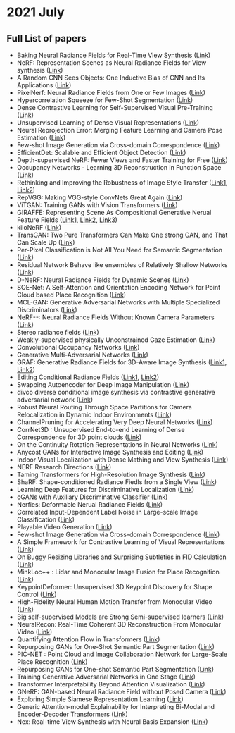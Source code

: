 # 2021 July
## Full List of papers

* Baking Neural Radiance Fields for Real-Time View Synthesis ([Link](./summary/1.md))
* NeRF: Representation Scenes as Neural Radiance Fields for View synthesis ([Link](./summary/2.md))
* A Random CNN Sees Objects: One Inductive Bias of CNN and Its Applications ([Link](./summary/3.md))
* PixelNerf: Neural Radiance Fields from One or Few Images ([Link](./summary/4.md))
* Hypercorrelation Squeeze for Few-Shot Segmentation ([Link](./summary/5.md))
* Dense Contrastive Learning for Self-Supervised Visual Pre-Training ([Link](./summary/6.md))
* Unsupervised Learning of Dense Visual Representations ([Link](./summary/7.md))
* Neural Reprojection Error: Merging Feature Learning and Camera Pose Estimation ([Link](./summary/8.md))
* Few-shot Image Generation via Cross-domain Correspondence ([Link](./summary/9.md))
* EfficientDet: Scalable and Efficient Object Detection ([Link](./summary/10.md))
* Depth-supervised NeRF: Fewer Views and Faster Training for Free ([Link](./summary/11.md))
* Occupancy Networks - Learning 3D Reconstruction in Function Space ([Link](./summary/12.md))
* Rethinking and Improving the Robustness of Image Style Transfer ([Link1](./summary/13.md), [Link2](./summary/33.md))
* RepVGG: Making VGG-style ConvNets Great Again ([Link](./summary/14.md))
* ViTGAN: Training GANs with Vision Transformers ([Link](./summary/15.md))
* GIRAFFE: Representing Scene As Compositional Generative Nerual Feature Fields ([Link1](./summary/16.md), [Link2](./summary/25.md), [Link3](./summary/67.md))
* kiloNeRF ([Link](./summary/17.md))
* TransGAN: Two Pure Transformers Can Make One strong GAN, and That Can Scale Up ([Link](./summary/18.md))
* Per-Pixel Classification is Not All You Need for Semantic Segmentation ([Link](./summary/19.md))
* Residual Network Behave like ensembles of Relatively Shallow Networks ([Link](./summary/20.md))
* D-NeRF: Neural Radiance Fields for Dynamic Scenes ([Link](./summary/21.md))
* SOE-Net: A Self-Attention and Orientation Encoding Network for Point Cloud based Place Recognition ([Link](./summary/22.md))
* MCL-GAN: Generative Adversarial Networks with Multiple Specialized Discriminators ([Link](./summary/23.md))
* NeRF--: Neural Radiance Fields Without Known Camera Parameters ([Link](./summary/24.md))
* Stereo radiance fields ([Link](./summary/26.md))
* Weakly-supervised physically Unconstrained Gaze Estimation ([Link](./summary/27.md))
* Convolutional Occupancy Networks ([Link](./summary/28.md))
* Generative Multi-Adversarial Networks ([Link](./summary/29.md))
* GRAF: Generative Radiance Fields for 3D-Aware Image Synthesis ([Link1](./summary/30.md), [Link2](./summary/31.md))
* Editing Conditional Radiance Fields ([Link1](./summary/32.md), [Link2](./summary/42.md))
* Swapping Autoencoder for Deep Image Manipulation ([Link](./summary/35.md))
* divco diverse conditional image synthesis via contrastive generative adversarial network ([Link](./summary/36.md))
* Robust Neural Routing Through Space Partitions for Camera Relocalization in Dynamic Indoor Environments ([Link](./summary/37.md))
* ChannelPruning for Accelerating Very Deep Neural Networks ([Link](./summary/38.md))
* CorrNet3D : Unsupervised End-to-end Learning of Dense Correspondence for 3D point clouds ([Link](./summary/39.md))
* On the Continuity Rotation Representations in Neural Networks ([Link](./summary/40.md))
* Anycost GANs for Interactive Image Synthesis and Editing ([Link](./summary/41.md))
* Indoor Visual Localization with Dense Mathing and View Synthesis ([Link](./summary/43.md))
* NERF Research Directions ([Link](./summary/44.md))
* Taming Transformers for High-Resolution Image Synthesis ([Link](./summary/45.md))
* ShaRF: Shape-conditioned Radiance Fiedls from a Single View ([Link](./summary/46.md))
* Learning Deep Features for Discriminative Localization ([Link](./summary/47.md))
* cGANs with Auxiliary Discriminative Classifier ([Link](./summary/48.md))
* Nerfies: Deformable Nerual Radiance Fields ([Link](./summary/49.md))
* Correlated Input-Dependent Label Noise in Large-scale Image Classification ([Link](./summary/50.md))
* Playable Video Generation ([Link](./summary/51.md))
* Few-shot Image Generation via Cross-domain Correspondence ([Link](./summary/52.md))
* A Simple Framework for Contrastive Learning of Visual Representations ([Link](./summary/53.md))
* On Buggy Resizing Libraries and Surprising Subtleties in FID Calculation ([Link](./summary/54.md))
* MinkLoc++ : Lidar and Monocular Image Fusion for Place Recognition ([Link](./summary/55.md))
* KeypointDeformer: Unsupervised 3D Keypoint DIscovery for Shape Control ([Link](./summary/56.md))
* High-Fidelity Neural Human Motion Transfer from Monocular Video ([Link](./summary/57.md))
* Big self-supervised Models are Strong Semi-supervised learners ([Link](./summary/58.md))
* NeuralRecon: Real-Time Coherent 3D Reconstruction From Monocular Video ([Link](./summary/59.md))
* Quantifying Attention Flow in Transformers ([Link](./summary/60.md))
* Repurposing GANs for One-Shot Semantic Part Segmentation ([Link](./summary/61.md))
* PIC-NET : Point Cloud and Image Collaboration Network for Large-Scale Place Recognition ([Link](./summary/62.md))
* Repurposing GANs for One-shot Semantic Part Segmentation ([Link](./summary/63.md))
* Training Generative Adversarial Networks in One Stage ([Link](./summary/64.md))
* Transformer Interpretability Beyond Attention Visualization ([Link](./summary/65.md))
* GNeRF: GAN-based Neural Radiance Field without Posed Camera ([Link](./summary/66.md))
* Exploring Simple Siamese Representation Learning ([Link](./summary/68.md))
* Generic Attention-model Explainability for Interpreting Bi-Modal and Encoder-Decoder Transformers ([Link](./summary/69.md))
* Nex: Real-time View Synthesis with Neural Basis Expansion  ([Link](./summary/70.md))
